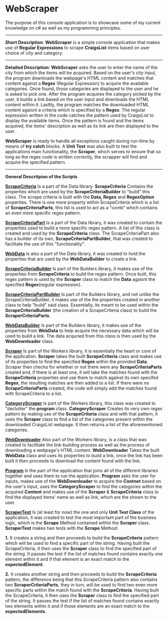 # WebScraper
The purpose of this console application is to showcase some of my current knowledge on c# as well as my programming principles.

-------------------------------------------------------------------------------------------------------

**Short Description**: **WebScraper** is a simple console application that makes use of **Regular Expressions** to scrape **CraigsList** items based on user choice of city and category. 

-------------------------------------------------------------------------------------------------------
                                                
**Detailed Description**: **WebScraper** asks the user to enter the name of the city from which the items will be acquired. Based on the user's city input, the program downloads the webpage's HTML content and matches that content against a **Regex** (Regular Expression) to acquire the available categories. Once found, those categories are displayed to the user and he is asked to pick one.
After the program acquires the category picked by the user, it builds a link based on the user input and downloads the HTML content within it.
Lasttly, the program matches the downloaded HTML content agaisnt a criteria which is specified by a **Regex**. The regular expression written in the code catches the pattern used by CraigsList to display the available items. Once the pattern is found and the items acquired, the items' description as well as its link are then displayed to the user.

**WebScraper** is ready to handle all exceptions caught during run-time by means of **try catch** blocks.
A **Unit Test** was also built to test the applications main functionality, the **Scraper**, which serves to ensure that so long as the regex code is written correctly, the scrapper will find and acquire the specified pattern. 

-------------------------------------------------------------------------------------------------------

**General Descritpion of the Scripts**


**[ScrapeCriteria](https://github.com/PauloB04/WebScraper/blob/master/Data/ScrapeCriteria.cs)** Is a part of the Data library. **ScrapeCriteria** Contains the properties which are used by the **ScrapeCriteriaBuilder** to "build" this class. The scrape criteria is built with the **Data, Regex** and **RegexOption** properties. There is one more property within ScrapeCriteria which is a list of **ScrapeCriteriaParts**, this list is used to act as a "comb" which contains an even more specific regex pattern.

**[ScrapeCriteriaPart](https://github.com/PauloB04/WebScraper/blob/master/Data/ScrapeCriteriaPart.cs)** Is a part of the Data library, it was created to contain the properties used to build a more specific regex pattern. A list of this class is created and used by the **ScrapeCriteria** class. The ScrapeCriteriaPart also has a builder of its own, **ScrapeCriteriaPartBuilder**, that was created to facilitate the use of this "functionality".

**[WebData](https://github.com/PauloB04/WebScraper/blob/master/Data/WebData.cs)** Is also a part of the Data library, it was created to hold the properties that are used by the **WebDataBuilder** to create a link.

**[ScrapeCriteriaBuilder](https://github.com/PauloB04/WebScraper/blob/master/Builders/ScrapeCriteriaBuilder.cs)** Is part of the Builders library, it makes use of the properties from **ScrapeCriteria** to build the regex pattern. Once built, this regex pattern is used by the **Scraper** class to match the **Data** agaisnt the specified **Regex**(regular expression).

**[ScrapeCriteriaPartBuilder](https://github.com/PauloB04/WebScraper/blob/master/Builders/ScrapeCriteriaPartBuilder.cs)** Is part of the Builders library, and not unlike the ScrapeCriteriaBuilder, it makes use of the the properties created in another class to help "build" said class. Essentially, its meant to be used within the **ScrapeCriteriaBuilder** (the creation of a ScrapeCriteria class) to build the **ScraperCriteriaParts**.

**[WebDataBuilder](https://github.com/PauloB04/WebScraper/blob/master/Builders/WebDataBuilder.cs)** Is part of the Builders library, it makes use of the properties from **WebData** to help acquire the necessary data which will be used to build a link. The data acquried from this class is then used by the **WebDownloader** class.

**[Scraper](https://github.com/PauloB04/WebScraper/blob/master/Workers/Scraper.cs)** Is part of the Workers library, it is essentially the heart or core of the application. 
**Scraper** takes the built **ScrapeCriteria** class and makes use of its properties to find the specified **Regex** within the provided **Data**. Scraper then checks for whether or not there were any **ScrapeCriteriaParts** created and, if there is at least one, it will take the matches found with the **ScrapeCriteria** properties and use them to match against its own specifed **Regex**, the resulting matches are then added to a list. If there were no **ScrapeCriteriaParts** created, the code will simply add the matches found with ScrapeCriteria to a list.

**[CategoryScraper](https://github.com/PauloB04/WebScraper/blob/master/Workers/CategoryScraper.cs)** Is part of the Workers library, this class was created to "declutter" the **program** class. 
**CategoryScraper** Creates its very own regex pattern by making use of the **ScrapeCriteria** class and with that pattern, it uses the **Scraper** class to find a list of the categories present within the downloaded CraigsList webpage. It then returns a list of the aforementioned categories.

**[WebDownloader](https://github.com/PauloB04/WebScraper/blob/master/Workers/WebDownloader.cs)** Also part of the Workers library, is a class that was created to facilitate the link-building process as well as the process of downloading a webpage's HTML content.
**WebDownloader** Takes the built **WebData** class and uses its properties to build a link, once the link has been built it then proceeds to download the content found with the link.

**[Program](https://github.com/PauloB04/WordUnscrambler/blob/master/Program.cs)** Is the part of the application that joins all of the different libraries together and uses them to run the application.
**Program** asks the user for inputs, makes use of the **WebDownloader** to acquire the **Contnet** based on the user's input, uses the **CategoryScraper** to find the categories within the acquired **Content** and makes use of the **Scraper** & **ScrapeCriteria** class to find the displayed items' name as well as link, which are the shown to the user.

**[ScraperTest](https://github.com/PauloB04/WebScraper/blob/master/WebScraper.Test.Unit/Workers/ScraperTest.cs)** Is (at least for now) the one and only **Unit Test Class** of the application, it was created to test the most important part of the business logic, which is the **Scrape** Method contained within the **Scraper** class.
**ScraperTest** makes two tests with the **Scrape** Method:

**1.** It creates a string and then proceeds to build the **ScrapeCriteria** pattern which will be used to find a specific part of the string. Having built the ScrapeCriteria, it then uses the **Scraper** class to find the specified part of the string. It passes the test if the list of matches found contains exactly one element within it and if that element is an exact match to the **expectedElement**.

**2.** It creates another string and then proceeds to build the **ScrapeCriteria** pattern, the difference being that this ScrapeCriteria pattern also contains two **ScraperCriteriaParts**, they in turn, will be used to find two even more specific parts within the match found with the **ScrapeCriteria**. Having built the ScrapeCriteria, it then uses the **Scraper** class to find the specified part of the string. It passes the test if the list of matches found contains exactly two elements within it and if those elements are an exact match to the **expectedElements**.
